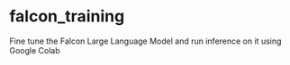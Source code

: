 # falcon_training
 Fine tune the Falcon Large Language Model and run inference on it using Google Colab
